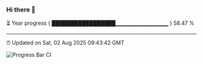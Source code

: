 ### Hi there 👋

⏳ Year progress { █████████████████▁▁▁▁▁▁▁▁▁▁▁▁▁ } 58.47 %

---

⏰ Updated on Sat, 02 Aug 2025 09:43:42 GMT

![Progress Bar CI](https://github.com/IshwaranRudhara/GIT-ACTION/workflows/Progress%20Bar%20CI/badge.svg)
